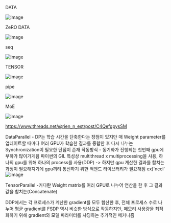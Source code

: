DATA 

![image](https://github.com/jinuk0211/llm_project/assets/150532431/a04f0f7d-5a4c-402c-8d3f-833c16c10305)

ZeRO DATA

![image](https://github.com/jinuk0211/llm_project/assets/150532431/016e4b65-bcc2-476a-a4ef-850622d07164)

seq

![image](https://github.com/jinuk0211/llm_project/assets/150532431/91fe2a6c-82e3-4e72-b46d-4b766890af9a)

TENSOR

![image](https://github.com/jinuk0211/llm_project/assets/150532431/9ac7b9cb-3681-4c0a-bd4c-0052c42fd43c)

pipe 

![image](https://github.com/jinuk0211/llm_project/assets/150532431/bc8c1451-ed0e-48b2-ae71-7f574f34b954)

MoE

![image](https://github.com/jinuk0211/llm_project/assets/150532431/8d0c1c52-cfd3-4615-8e31-a1c72fa37e52)

https://www.threads.net/@rien_n_est/post/C4QefgpysSM

DataParallel - DP는 학습 시간을 단축한다는 장점이 있지만 매 Weight parameter를 업데이트할 때마다 여러 GPU가 학습한 결과를 종합한 후 다시 나누는 Synchronization이 필요한 단점이 존재
작동방식 - 동기화가 진행되는 첫번째 gpu에 부하가 많이가게됨
파이썬의 GIL 특성상 multithread x 
multiprocessing을 사용, 하나의 gpu를 위해 하나의 process를 사용(DDP) ->
하지만 gpu 계산한 결과를 합치는 과정이 필요해지기에 gpu끼리 통신하기 위한 백엔드 라이브러리가 필요해짐 ex)'nccl'
![image](https://github.com/jinuk0211/llm_project/assets/150532431/46fee905-20c0-42de-892b-83a3970710b8)


TensorParallel -커다란 Weight matrix를 여러 GPU로 나누어 연산을 한 후 그 결과값을 합치는(Concatenate)

DDP에서는 각 프로세스가 계산한 gradient를 모두 합산한 후, 전체 프로세스 수로 나누어 평균 gradient를 FSDP 역시 비슷한 방식으로 작동하지만, 메모리 사용량을 최적화하기 위해 gradient와 모델 파라미터를 샤딩하는 추가적인 메커니즘
